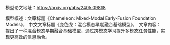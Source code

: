 模型论文地址：https://arxiv.org/abs/2405.09818

模型概述：文章标题《Chameleon: Mixed-Modal Early-Fusion Foundation Models》，
中文文章标题《变色龙：混合模态早期融合基础模型》，
文章内容：提出了一种混合模态早期融合基础模型，通过跨模态学习提升多模态任务性能，实现更高效的信息融合。
